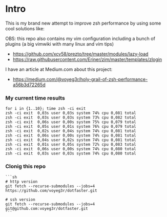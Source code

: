 # Intro

This is my brand new attempt to improve zsh performance by
using some cool solutions like:

OBS: this repo also contains my vim configuration including a bunch
of plugins (a big vimwiki with many linux and vim tips)

+ https://github.com/xcv58/prezto/tree/master/modules/lazy-load
+ https://raw.githubusercontent.com/Eriner/zim/master/templates/zlogin

I have an article at Medium.com about this project:
+ https://medium.com/@voyeg3r/holy-grail-of-zsh-performance-a56b3d72265d

### My current time results

	for i in {1..10}; time zsh -ci exit
	zsh -ci exit  0,03s user 0,03s system 74% cpu 0,081 total
	zsh -ci exit  0,03s user 0,03s system 73% cpu 0,082 total
	zsh -ci exit  0,06s user 0,00s system 75% cpu 0,079 total
	zsh -ci exit  0,05s user 0,01s system 76% cpu 0,079 total
	zsh -ci exit  0,02s user 0,04s system 74% cpu 0,081 total
	zsh -ci exit  0,06s user 0,00s system 74% cpu 0,081 total
	zsh -ci exit  0,04s user 0,02s system 74% cpu 0,081 total
	zsh -ci exit  0,01s user 0,05s system 72% cpu 0,083 total
	zsh -ci exit  0,06s user 0,00s system 74% cpu 0,080 total
	zsh -ci exit  0,03s user 0,03s system 74% cpu 0,080 total

### Clonig this repo

	```sh
	# http version
	git fetch --recurse-submodules --jobs=4 https://github.com/voyeg3r/dotfaster.git

	# ssh version
	git fetch --recurse-submodules --jobs=4 git@github.com:voyeg3r/dotfaster.git
	```

